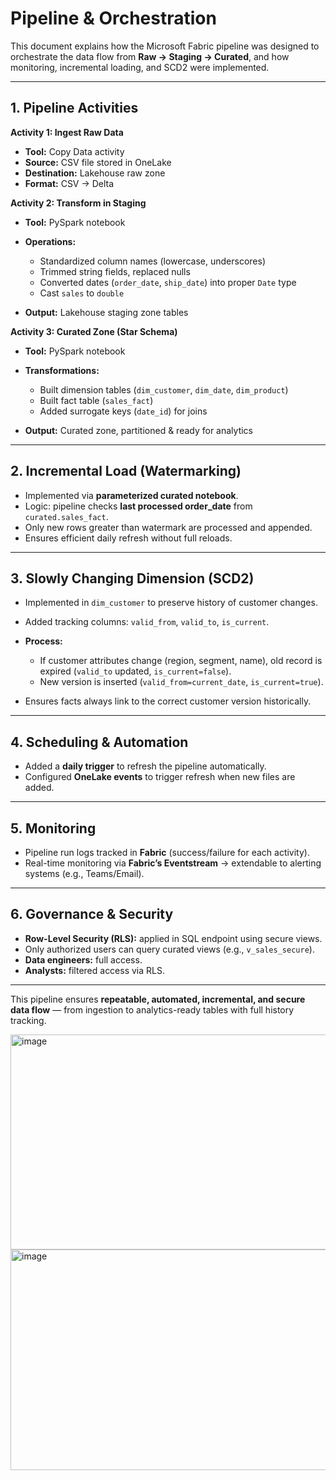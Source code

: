 # Pipeline & Orchestration

This document explains how the Microsoft Fabric pipeline was designed to orchestrate the data flow from **Raw → Staging → Curated**, and how monitoring, incremental loading, and SCD2 were implemented.

---

## 1. Pipeline Activities

**Activity 1: Ingest Raw Data**

* **Tool:** Copy Data activity
* **Source:** CSV file stored in OneLake
* **Destination:** Lakehouse raw zone
* **Format:** CSV → Delta

**Activity 2: Transform in Staging**

* **Tool:** PySpark notebook
* **Operations:**

  * Standardized column names (lowercase, underscores)
  * Trimmed string fields, replaced nulls
  * Converted dates (`order_date`, `ship_date`) into proper `Date` type
  * Cast `sales` to `double`
* **Output:** Lakehouse staging zone tables

**Activity 3: Curated Zone (Star Schema)**

* **Tool:** PySpark notebook
* **Transformations:**

  * Built dimension tables (`dim_customer`, `dim_date`, `dim_product`)
  * Built fact table (`sales_fact`)
  * Added surrogate keys (`date_id`) for joins
* **Output:** Curated zone, partitioned & ready for analytics

---

## 2. Incremental Load (Watermarking)

* Implemented via **parameterized curated notebook**.
* Logic: pipeline checks **last processed order\_date** from `curated.sales_fact`.
* Only new rows greater than watermark are processed and appended.
* Ensures efficient daily refresh without full reloads.

---

## 3. Slowly Changing Dimension (SCD2)

* Implemented in `dim_customer` to preserve history of customer changes.
* Added tracking columns: `valid_from`, `valid_to`, `is_current`.
* **Process:**

  * If customer attributes change (region, segment, name), old record is expired (`valid_to` updated, `is_current=false`).
  * New version is inserted (`valid_from=current_date`, `is_current=true`).
* Ensures facts always link to the correct customer version historically.

---

## 4. Scheduling & Automation

* Added a **daily trigger** to refresh the pipeline automatically.
* Configured **OneLake events** to trigger refresh when new files are added.

---

## 5. Monitoring

* Pipeline run logs tracked in **Fabric** (success/failure for each activity).
* Real-time monitoring via **Fabric’s Eventstream** → extendable to alerting systems (e.g., Teams/Email).

---

## 6. Governance & Security

* **Row-Level Security (RLS):** applied in SQL endpoint using secure views.
* Only authorized users can query curated views (e.g., `v_sales_secure`).
* **Data engineers:** full access.
* **Analysts:** filtered access via RLS.

---

This pipeline ensures **repeatable, automated, incremental, and secure data flow** — from ingestion to analytics-ready tables with full history tracking.

<img width="940" height="344" alt="image" src="https://github.com/user-attachments/assets/88ac9a2a-321d-4f12-a186-aabc9706c06f" />

<img width="940" height="353" alt="image" src="https://github.com/user-attachments/assets/9a119938-93dc-4392-bae4-ab1eabe8e5ea" />


